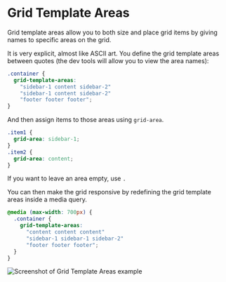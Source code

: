 # Grid Template Areas

Grid template areas allow you to both size and place grid items by giving names to specific areas on the grid.

It is very explicit, almost like ASCII art. You define the grid template areas between quotes (the dev tools will allow you to view the area names):

```css
.container {
  grid-template-areas:
    "sidebar-1 content sidebar-2"
    "sidebar-1 content sidebar-2"
    "footer footer footer";
}
```

And then assign items to those areas using `grid-area`.

```css
.item1 {
  grid-area: sidebar-1;
}
.item2 {
  grid-area: content;
}
```

If you want to leave an area empty, use `.`

You can then make the grid responsive by redefining the grid template areas inside a media query.

```css
@media (max-width: 700px) {
  .container {
    grid-template-areas:
      "content content content"
      "sidebar-1 sidebar-1 sidebar-2"
      "footer footer footer";
  }
}
```

![Screenshot of Grid Template Areas example](https://res.cloudinary.com/gerhynes/image/upload/q_auto/v1550429386/Screenshot_2019-02-17_Grid_Template_Areas_v4pdh5.png)
